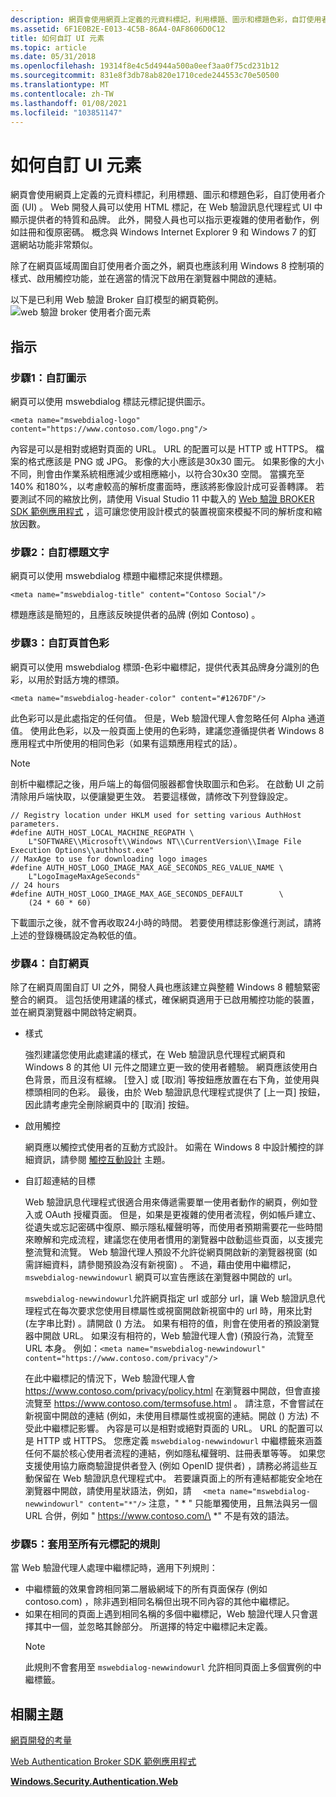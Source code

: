 ```yaml
---
description: 網頁會使用網頁上定義的元資料標記，利用標題、圖示和標題色彩，自訂使用者介面 (UI) 。
ms.assetid: 6F1E0B2E-E013-4C5B-86A4-0AF8606D0C12
title: 如何自訂 UI 元素
ms.topic: article
ms.date: 05/31/2018
ms.openlocfilehash: 19314f8e4c5d4944a500a0eef3aa0f75cd231b12
ms.sourcegitcommit: 831e8f3db78ab820e1710cede244553c70e50500
ms.translationtype: MT
ms.contentlocale: zh-TW
ms.lasthandoff: 01/08/2021
ms.locfileid: "103851147"
---
```

# <a name="how-to-customize-the-ui-elements"></a>如何自訂 UI 元素

網頁會使用網頁上定義的元資料標記，利用標題、圖示和標題色彩，自訂使用者介面 (UI) 。 Web 開發人員可以使用 HTML <meta> 標記，在 Web 驗證訊息代理程式 UI 中顯示提供者的特質和品牌。 此外，開發人員也可以指示更複雜的使用者動作，例如註冊和復原密碼。 概念與 Windows Internet Explorer 9 和 Windows 7 的釘選網站功能非常類似。

除了在網頁區域周圍自訂使用者介面之外，網頁也應該利用 Windows 8 控制項的樣式、啟用觸控功能，並在適當的情況下啟用在瀏覽器中開啟的連結。

以下是已利用 Web 驗證 Broker 自訂模型的網頁範例。 ![web 驗證 broker 使用者介面元素](images/wab-figure7.png)

## <a name="instructions"></a>指示

### <a name="step-1-customize-the-icon"></a>步驟1：自訂圖示

網頁可以使用 mswebdialog 標誌元標記提供圖示。

``` syntax
<meta name="mswebdialog-logo" content="https://www.contoso.com/logo.png"/>
```

內容是可以是相對或絕對頁面的 URL。 URL 的配置可以是 HTTP 或 HTTPS。 檔案的格式應該是 PNG 或 JPG。 影像的大小應該是30x30 圖元。 如果影像的大小不同，則會由作業系統相應減少或相應縮小，以符合30x30 空間。 當擴充至140% 和180%，以考慮較高的解析度畫面時，應該將影像設計成可妥善轉譯。 若要測試不同的縮放比例，請使用 Visual Studio 11 中載入的 [Web 驗證 BROKER SDK 範例應用程式](https://github.com/microsoft/Windows-universal-samples/tree/master/Samples/WebAuthenticationBroker) ，這可讓您使用設計模式的裝置視窗來模擬不同的解析度和縮放因數。

### <a name="step-2-customize-the-title-text"></a>步驟2：自訂標題文字

網頁可以使用 mswebdialog 標題中繼標記來提供標題。

``` syntax
<meta name="mswebdialog-title" content="Contoso Social"/>
```

標題應該是簡短的，且應該反映提供者的品牌 (例如 Contoso) 。

### <a name="step-3-customize-the-header-color"></a>步驟3：自訂頁首色彩

網頁可以使用 mswebdialog 標頭-色彩中繼標記，提供代表其品牌身分識別的色彩，以用於對話方塊的標頭。

``` syntax
<meta name="mswebdialog-header-color" content="#1267DF"/>
```

此色彩可以是此處指定的任何值。 但是，Web 驗證代理人會忽略任何 Alpha 通道值。 使用此色彩，以及一般頁面上使用的色彩時，建議您遵循提供者 Windows 8 應用程式中所使用的相同色彩（如果有這類應用程式的話）。

> [!Note]  
> 剖析中繼標記之後，用戶端上的每個伺服器都會快取圖示和色彩。 在啟動 UI 之前清除用戶端快取，以便讓變更生效。 若要這樣做，請修改下列登錄設定。

 

``` syntax
// Registry location under HKLM used for setting various AuthHost parameters.
#define AUTH_HOST_LOCAL_MACHINE_REGPATH \
    L"SOFTWARE\\Microsoft\\Windows NT\\CurrentVersion\\Image File Execution Options\\authhost.exe"
// MaxAge to use for downloading logo images
#define AUTH_HOST_LOGO_IMAGE_MAX_AGE_SECONDS_REG_VALUE_NAME \
    L"LogoImageMaxAgeSeconds"
// 24 hours
#define AUTH_HOST_LOGO_IMAGE_MAX_AGE_SECONDS_DEFAULT        \
    (24 * 60 * 60)
```

下載圖示之後，就不會再收取24小時的時間。 若要使用標誌影像進行測試，請將上述的登錄機碼設定為較低的值。

### <a name="step-4-customize-the-web-page"></a>步驟4：自訂網頁

除了在網頁周圍自訂 UI 之外，開發人員也應該建立與整體 Windows 8 體驗緊密整合的網頁。 這包括使用建議的樣式，確保網頁適用于已啟用觸控功能的裝置，並在網頁瀏覽器中開啟特定網頁。

-   樣式

    強烈建議您使用此處建議的樣式，在 Web 驗證訊息代理程式網頁和 Windows 8 的其他 UI 元件之間建立更一致的使用者體驗。 網頁應該使用白色背景，而且沒有框線。 [登入] 或 [取消] 等按鈕應放置在右下角，並使用與標頭相同的色彩。 最後，由於 Web 驗證訊息代理程式提供了 [上一頁] 按鈕，因此請考慮完全刪除網頁中的 [取消] 按鈕。

-   啟用觸控

    網頁應以觸控式使用者的互動方式設計。 如需在 Windows 8 中設計觸控的詳細資訊，請參閱 [觸控互動設計](https://msdn.microsoft.com/library/Hh465415(v=Win.10).aspx) 主題。

-   自訂超連結的目標

    Web 驗證訊息代理程式很適合用來傳遞需要單一使用者動作的網頁，例如登入或 OAuth 授權頁面。 但是，如果是更複雜的使用者流程，例如帳戶建立、從遺失或忘記密碼中復原、顯示隱私權聲明等，而使用者預期需要花一些時間來瞭解和完成流程，建議您在使用者慣用的瀏覽器中啟動這些頁面，以支援完整流覽和流覽。 Web 驗證代理人預設不允許從網頁開啟新的瀏覽器視窗 (如需詳細資料，請參閱預設為沒有新視窗) 。 不過，藉由使用中繼標記， `mswebdialog-newwindowurl` 網頁可以宣告應該在瀏覽器中開啟的 url。

    `mswebdialog-newwindowurl`允許網頁指定 url 或部分 url，讓 Web 驗證訊息代理程式在每次要求您使用目標屬性或視窗開啟新視窗中的 url 時，用來比對 (左字串比對) 。請開啟 () 方法。 如果有相符的值，則會在使用者的預設瀏覽器中開啟 URL。 如果沒有相符的，Web 驗證代理人會)  (預設行為，流覽至 URL 本身。 例如：`<meta name="mswebdialog-newwindowurl" content="https://www.contoso.com/privacy"/>`

    在此中繼標記的情況下，Web 驗證代理人會 https://www.contoso.com/privacy/policy.html 在瀏覽器中開啟，但會直接流覽至 https://www.contoso.com/termsofuse.html 。 請注意，不會嘗試在新視窗中開啟的連結 (例如，未使用目標屬性或視窗的連結。開啟 () 方法) 不受此中繼標記影響。 內容是可以是相對或絕對頁面的 URL。 URL 的配置可以是 HTTP 或 HTTPS。 您應定義 `mswebdialog-newwindowurl` 中繼標籤來涵蓋任何不屬於核心使用者流程的連結，例如隱私權聲明、註冊表單等等。 如果您支援使用協力廠商驗證提供者登入 (例如 OpenID 提供者) ，請務必將這些互動保留在 Web 驗證訊息代理程式中。 若要讓頁面上的所有連結都能安全地在瀏覽器中開啟，請使用星狀語法，例如，請 `  <meta name="mswebdialog-newwindowurl" content="*"/>` 注意，" \* " 只能單獨使用，且無法與另一個 URL 合併，例如 " https://www.contoso.com/\ *" 不是有效的語法。

### <a name="step-5-rules-applied-to-all-meta-tags"></a>步驟5：套用至所有元標記的規則

當 Web 驗證代理人處理中繼標記時，適用下列規則：

-   中繼標籤的效果會跨相同第二層級網域下的所有頁面保存 (例如 contoso.com) ，除非遇到相同名稱但出現不同內容的其他中繼標記。
-   如果在相同的頁面上遇到相同名稱的多個中繼標記，Web 驗證代理人只會選擇其中一個，並忽略其餘部分。 所選擇的特定中繼標記未定義。
    > [!Note]  
    > 此規則不會套用至 `mswebdialog-newwindowurl` 允許相同頁面上多個實例的中繼標籤。

     

## <a name="related-topics"></a>相關主題

<dl> <dt>

[網頁開發的考量](considerations-for-the-web-page-development.md)
</dt> <dt>

[Web Authentication Broker SDK 範例應用程式](https://github.com/microsoft/Windows-universal-samples/tree/master/Samples/WebAuthenticationBroker)
</dt> <dt>

[**Windows.Security.Authentication.Web**](/uwp/api/Windows.Security.Authentication.Web)
</dt> </dl>

 

 
